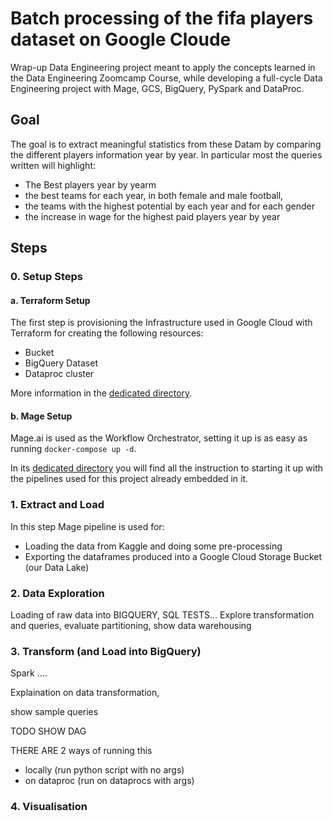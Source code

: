 # Batch processing of the fifa players dataset on Google Cloude
Wrap-up Data Engineering project meant to apply the concepts learned in the Data Engineering Zoomcamp Course, while developing a full-cycle Data Engineering project with Mage, GCS, BigQuery, PySpark and DataProc.

## Goal

The goal is to extract meaningful statistics from these Datam by comparing the different players information year by year. 
In particular most the queries written will highlight:
- The Best players year by yearm
- the best teams for each year, in both female and male football,
- the teams with the highest potential by each year and for each gender
- the increase in wage for the highest paid players year by year

## Steps

### 0. Setup Steps

#### a. Terraform Setup

The first step is provisioning the Infrastructure used in Google Cloud with Terraform for creating the following resources:
* Bucket
* BigQuery Dataset
* Dataproc cluster

More information in the [dedicated directory](https://github.com/lorenzomighie/batch-processing-fifa-dataset-on-gcp/tree/main/terraform).

#### b. Mage Setup

Mage.ai is used as the Workflow Orchestrator, setting it up is as easy as running `docker-compose up -d`.

In its [dedicated directory](https://github.com/lorenzomighie/batch-processing-fifa-dataset-on-gcp/tree/main/mage) you will find all the instruction to starting it up with the pipelines used for this project already embedded in it.
   
### 1. Extract and Load

In this step Mage pipeline is used for:
* Loading the data from Kaggle and doing some pre-processing
* Exporting the dataframes produced into a Google Cloud Storage Bucket (our Data Lake)

### 2. Data Exploration

Loading of raw data into BIGQUERY, SQL TESTS...
Explore transformation and queries, evaluate partitioning, show data warehousing

### 3. Transform (and Load into BigQuery)
Spark .... 

Explaination on data transformation, 

show sample queries

TODO SHOW DAG

THERE ARE 2 ways of running this 
- locally (run python script with no args)
- on dataproc (run on dataprocs with args)

### 4. Visualisation


